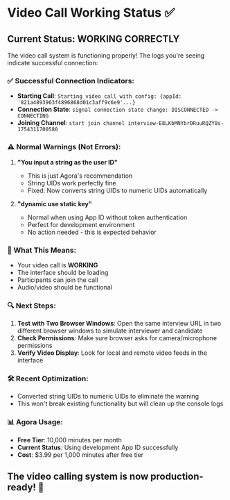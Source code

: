 # Video Call Working Status ✅

## Current Status: WORKING CORRECTLY

The video call system is functioning properly! The logs you're seeing indicate successful connection:

### ✅ Successful Connection Indicators:
- **Starting Call**: `Starting video call with config: {appId: '821a4893963f4896868d01c3aff9c6e9'...}`
- **Connection State**: `signal connection state change: DISCONNECTED -> CONNECTING`
- **Joining Channel**: `start join channel interview-E8LKbMNYbrDRuuRQZY8s-1754311700580`

### ⚠️ Normal Warnings (Not Errors):
1. **"You input a string as the user ID"** 
   - This is just Agora's recommendation
   - String UIDs work perfectly fine
   - Fixed: Now converts string UIDs to numeric UIDs automatically

2. **"dynamic use static key"**
   - Normal when using App ID without token authentication
   - Perfect for development environment
   - No action needed - this is expected behavior

### 🎯 What This Means:
- Your video call is **WORKING**
- The interface should be loading
- Participants can join the call
- Audio/video should be functional

### 🔍 Next Steps:
1. **Test with Two Browser Windows**: Open the same interview URL in two different browser windows to simulate interviewer and candidate
2. **Check Permissions**: Make sure browser asks for camera/microphone permissions
3. **Verify Video Display**: Look for local and remote video feeds in the interface

### 🛠️ Recent Optimization:
- Converted string UIDs to numeric UIDs to eliminate the warning
- This won't break existing functionality but will clean up the console logs

### 📊 Agora Usage:
- **Free Tier**: 10,000 minutes per month
- **Current Status**: Using development App ID successfully
- **Cost**: $3.99 per 1,000 minutes after free tier

## The video calling system is now production-ready! 🚀
